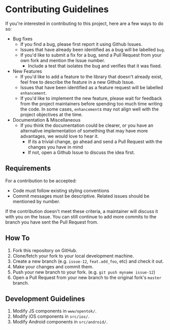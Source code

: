 # Contributing Guidelines

If you're interested in contributing to this project, here are a few ways to do so:

*  Bug fixes
    -  If you find a bug, please first report it using Github Issues.
    -  Issues that have already been identified as a bug will be labelled `bug`.
    -  If you'd like to submit a fix for a bug, send a Pull Request from your own fork and mention the Issue number.
        +  Include a test that isolates the bug and verifies that it was fixed.
*  New Features
    -  If you'd like to add a feature to the library that doesn't already exist, feel free to describe the feature in a new Github Issue.
    -  Issues that have been identified as a feature request will be labelled `enhancement`.
    -  If you'd like to implement the new feature, please wait for feedback from the project maintainers before spending too much time writing the code. In some cases, `enhancement`s may not align well with the project objectives at the time.
*  Documentation & Miscellaneous
    -  If you think the documentation could be clearer, or you have an alternative
       implementation of something that may have more advantages, we would love to hear it.
       -  If its a trivial change, go ahead and send a Pull Request with the changes you have in mind
       -  If not, open a Github Issue to discuss the idea first.

## Requirements

For a contribution to be accepted:

*  Code must follow existing styling conventions
*  Commit messages must be descriptive. Related issues should be mentioned by number.

If the contribution doesn't meet these criteria, a maintainer will discuss it with you on the Issue. You can still continue to add more commits to the branch you have sent the Pull Request from.

## How To

1. Fork this repository on GitHub.
2. Clone/fetch your fork to your local development machine.
3. Create a new branch (e.g. `issue-12`, `feat.add_foo`, etc) and check it out.
4. Make your changes and commit them.
5. Push your new branch to your fork. (e.g. `git push myname issue-12`)
6. Open a Pull Request from your new branch to the original fork's `master` branch.

## Development Guidelines

1. Modify JS components in `www/opentok/`.
2. Modify iOS components in `src/ios/`.
3. Modify Android components in `src/android/`.

